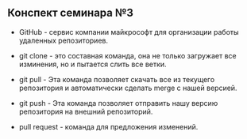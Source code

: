 ## Конспект семинара №3

* GitHub - сервис компании майкрософт для организации работы удаленных репозиториев.

* git clone - это составная команда, она не только загружает все изминения, но и пытается слить все ветки.

* git pull - Эта команда позволяет скачать все из текущего репозитория и автоматически сделать merge с нашей версией.

* git push - Эта команда позволяет отправить нашу версию репозитория на внешний репозиторий.

* pull request - команда для предложения изменений.